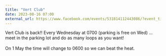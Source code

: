 ```yaml
---
title: "Vert Club"
date: 2023-08-16 07:00
external_url: https://www.facebook.com/events/531814112443086/?event_time_id=531814162443081
---
```

Vert Club is back!! Every Wednesday at 0700 (parking is free on Wed) … meet in the parking lot and do as many loops as you want!<br>
  <br>
  On 1 May the time will change to 0600 so we can beat the heat.<br>
  <br>
  
